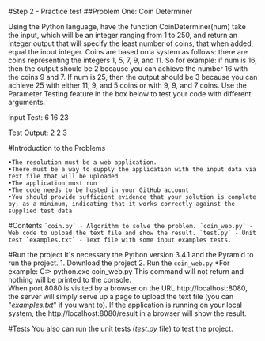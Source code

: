 #Step 2 - Practice test
##Problem One: Coin Determiner

Using the Python language, have the function CoinDeterminer(num) take the input, which will be an integer ranging from 1 to
250, and return an integer output that will specify the least number of coins, that when added, equal the input integer. 
Coins are based on a system as follows: there are coins representing the integers 1, 5, 7, 9, and 11. So for example: 
if num is 16, then the output should be 2 because you can achieve the number 16 with the coins 9 and 7. If num is 25, 
then the output should be 3 because you can achieve 25 with either 11, 9, and 5 coins or with 9, 9, and 7 coins. 
Use the Parameter Testing feature in the box below to test your code with different arguments.

Input Test:
6
16
23

Test Output:
2
2
3

#Introduction to the Problems

    •The resolution must be a web application.
    •There must be a way to supply the application with the input data via text file that will be uploaded
    •The application must run
    •The code needs to be hosted in your GitHub account
    •You should provide sufficient evidence that your solution is complete by, as a minimum, indicating that it works correctly against the supplied test data

#Contents
    ```
    `coin.py` - Algorithm to solve the problem.
    `coin_web.py` - Web code to upload the text file and show the result.
    `test.py` - Unit test
    `examples.txt` - Text file with some input examples tests.
    ```
    
#Run the project
It's necessary the Python version 3.4.1 and the Pyramid to run the project.
    1. Download the project
    2. Run the `coin_web.py` 
        *For example: 
            C:\> python.exe coin_web.py
        This command will not return and nothing will be printed to the console.    
        When port 8080 is visited by a browser on the URL http://localhost:8080, the server will simply serve up a page to upload the text file (you can "_examples.txt_" if you want to). 
        If the application is running on your local system, the http://localhost:8080/result in a browser will show the result.

#Tests
You also can run the unit tests (_test.py_ file)  to test the project.